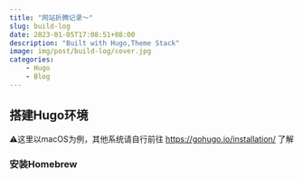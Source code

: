 ```yaml
---
title: "网站折腾记录～"
slug: build-log
date: 2023-01-05T17:08:51+08:00
description: "Built with Hugo,Theme Stack"
image: img/post/build-log/cover.jpg
categories:
    - Hugo
    - Blog
---
```

## 搭建Hugo环境
⚠️这里以macOS为例，其他系统请自行前往 https://gohugo.io/installation/ 了解
### 安装Homebrew

